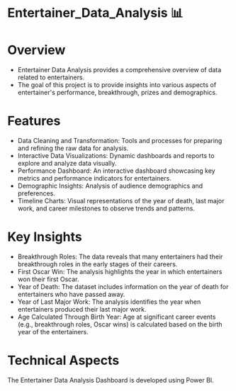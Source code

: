 # Entertainer_Data_Analysis 📊

# Overview
* Entertainer Data Analysis provides a comprehensive overview of data related to entertainers. 
* The goal of this project is to provide insights into various aspects of entertainer's performance, breakthrough, prizes and demographics.

# Features
* Data Cleaning and Transformation: Tools and processes for preparing and refining the raw data for analysis.
* Interactive Data Visualizations: Dynamic dashboards and reports to explore and analyze data visually.
* Performance Dashboard: An interactive dashboard showcasing key metrics and performance indicators for entertainers.
* Demographic Insights: Analysis of audience demographics and preferences.
* Timeline Charts: Visual representations of the year of death, last major work, and career milestones to observe trends and patterns.

# Key Insights
* Breakthrough Roles: The data reveals that many entertainers had their breakthrough roles in the early stages of their careers.
* First Oscar Win: The analysis highlights the year in which entertainers won their first Oscar.
* Year of Death: The dataset includes information on the year of death for entertainers who have passed away.
* Year of Last Major Work: The analysis identifies the year when entertainers produced their last major work.
* Age Calculated Through Birth Year: Age at significant career events (e.g., breakthrough roles, Oscar wins) is calculated based on the birth year of the entertainers.

# Technical Aspects
The Entertainer Data Analysis Dashboard is developed using Power BI.
